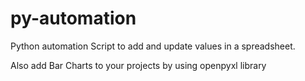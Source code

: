 # py-automation
Python automation Script to add and update values in a spreadsheet.

Also add Bar Charts to your projects by using openpyxl library
